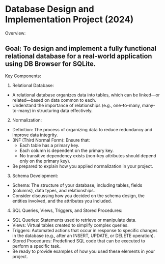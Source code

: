 # Database Design and Implementation Project (2024)
Overview:

## Goal: To design and implement a fully functional relational database for a real-world application using DB Browser for SQLite.
Key Components:

1. Relational Database:

* A relational database organizes data into tables, which can be linked—or related—based on data common to each.
* Understand the importance of relationships (e.g., one-to-many, many-to-many) in structuring data effectively.
2. Normalization:

* Definition: The process of organizing data to reduce redundancy and improve data integrity.
* 3NF (Third Normal Form): Ensure that:
  - Each table has a primary key.
  -  Each column is dependent on the primary key.
  - No transitive dependency exists (non-key attributes should depend only on the primary key).
* Be prepared to explain how you applied normalization in your project.
3. Schema Development:

* Schema: The structure of your database, including tables, fields (columns), data types, and relationships.
* Consider discussing how you decided on the schema design, the entities involved, and the attributes you included.
4. SQL Queries, Views, Triggers, and Stored Procedures:

* SQL Queries: Statements used to retrieve or manipulate data.
* Views: Virtual tables created to simplify complex queries.
* Triggers: Automated actions that occur in response to specific changes in the database (e.g., after an INSERT, UPDATE, or DELETE operation).
* Stored Procedures: Predefined SQL code that can be executed to perform a specific task.
* Be ready to provide examples of how you used these elements in your project.
